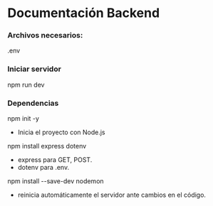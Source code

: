 # Documentación Backend

### Archivos necesarios:
.env

### Iniciar servidor
npm run dev

### Dependencias

npm init -y
* Inicia el proyecto con Node.js

npm install express dotenv
* express para GET, POST. 
* dotenv para .env.

npm install --save-dev nodemon
* reinicia automáticamente el servidor ante cambios en el código.



